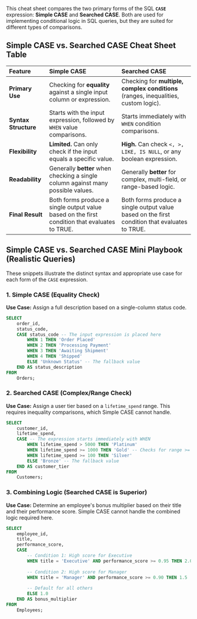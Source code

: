 This cheat sheet compares the two primary forms of the SQL **`CASE`** expression: **Simple CASE** and **Searched CASE**. Both are used for implementing conditional logic in SQL queries, but they are suited for different types of comparisons.

## Simple CASE vs. Searched CASE Cheat Sheet Table

| Feature | Simple CASE | Searched CASE |
| :--- | :--- | :--- |
| **Primary Use** | Checking for **equality** against a single input column or expression. | Checking for **multiple, complex conditions** (ranges, inequalities, custom logic). |
| **Syntax Structure** | Starts with the input expression, followed by `WHEN` value comparisons. | Starts immediately with `WHEN` condition comparisons. |
| **Flexibility** | **Limited.** Can only check if the input equals a specific value. | **High.** Can check `<, >, LIKE, IS NULL`, or any boolean expression. |
| **Readability** | Generally **better** when checking a single column against many possible values. | Generally **better** for complex, multi-field, or range-based logic. |
| **Final Result** | Both forms produce a single output value based on the first condition that evaluates to TRUE. | Both forms produce a single output value based on the first condition that evaluates to TRUE. |

## Simple CASE vs. Searched CASE Mini Playbook (Realistic Queries)

These snippets illustrate the distinct syntax and appropriate use case for each form of the `CASE` expression.

### 1\. Simple CASE (Equality Check)

**Use Case:** Assign a full description based on a single-column status code.

```sql
SELECT
    order_id,
    status_code,
    CASE status_code -- The input expression is placed here
        WHEN 1 THEN 'Order Placed'
        WHEN 2 THEN 'Processing Payment'
        WHEN 3 THEN 'Awaiting Shipment'
        WHEN 4 THEN 'Shipped'
        ELSE 'Unknown Status' -- The fallback value
    END AS status_description
FROM
    Orders;
```

### 2\. Searched CASE (Complex/Range Check)

**Use Case:** Assign a user tier based on a `lifetime_spend` range. This requires inequality comparisons, which Simple CASE cannot handle.

```sql
SELECT
    customer_id,
    lifetime_spend,
    CASE -- The expression starts immediately with WHEN
        WHEN lifetime_spend > 5000 THEN 'Platinum'
        WHEN lifetime_spend >= 1000 THEN 'Gold' -- Checks for range >= 1000 AND <= 5000
        WHEN lifetime_spend >= 100 THEN 'Silver'
        ELSE 'Bronze' -- The fallback value
    END AS customer_tier
FROM
    Customers;
```

### 3\. Combining Logic (Searched CASE is Superior)

**Use Case:** Determine an employee's bonus multiplier based on their title and their performance score. Simple CASE cannot handle the combined logic required here.

```sql
SELECT
    employee_id,
    title,
    performance_score,
    CASE
        -- Condition 1: High score for Executive
        WHEN title = 'Executive' AND performance_score >= 0.95 THEN 2.0
        
        -- Condition 2: High score for Manager
        WHEN title = 'Manager' AND performance_score >= 0.90 THEN 1.5
        
        -- Default for all others
        ELSE 1.0
    END AS bonus_multiplier
FROM
    Employees;
```
